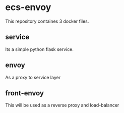 # ecs-envoy

This repository containes 3 docker files.
## service
Its a simple python flask service.

## envoy
As a proxy to service layer

## front-envoy
This will be used as a reverse proxy and load-balancer
